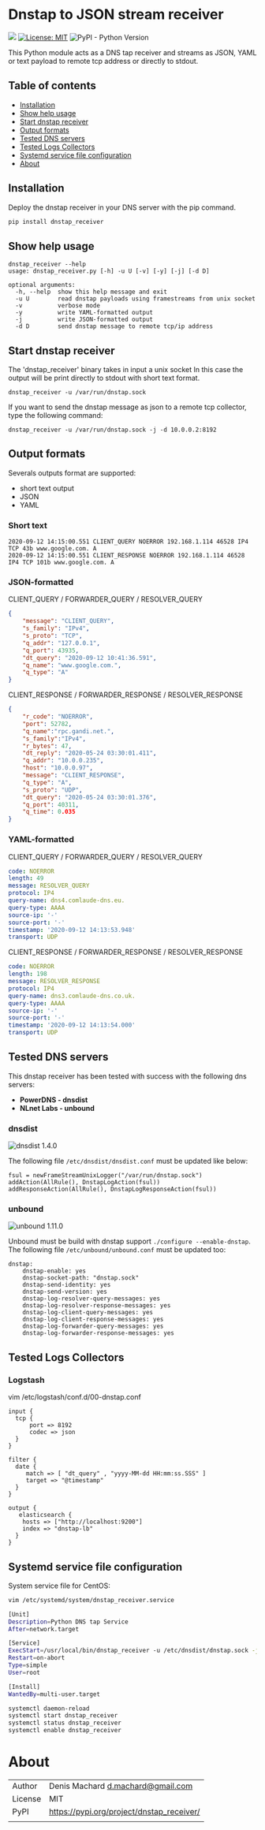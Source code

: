# Dnstap to JSON stream receiver
 
![](https://github.com/dmachard/dnstap_receiver/workflows/Publish%20to%20PyPI/badge.svg)
[![License: MIT](https://img.shields.io/badge/License-MIT-yellow.svg)](https://opensource.org/licenses/MIT)
![PyPI - Python Version](https://img.shields.io/pypi/pyversions/dnstap_receiver)

This Python module acts as a DNS tap receiver and streams as JSON, YAML or text 
payload to remote tcp address or directly to stdout. 

## Table of contents
* [Installation](#installation)
* [Show help usage](#show-help-usage)
* [Start dnstap receiver](#start-dnstap-receiver)
* [Output formats](#output-jformats)
* [Tested DNS servers](#tested-dns-servers)
* [Tested Logs Collectors](#tested-dns-servers)
* [Systemd service file configuration](#systemd-service-file-configuration)
* [About](#about)

## Installation

Deploy the dnstap receiver in your DNS server with the pip command.

```python
pip install dnstap_receiver
```

## Show help usage

```
dnstap_receiver --help
usage: dnstap_receiver.py [-h] -u U [-v] [-y] [-j] [-d D]

optional arguments:
  -h, --help  show this help message and exit
  -u U        read dnstap payloads using framestreams from unix socket
  -v          verbose mode
  -y          write YAML-formatted output
  -j          write JSON-formatted output
  -d D        send dnstap message to remote tcp/ip address
```

## Start dnstap receiver

The 'dnstap_receiver' binary takes in input a unix socket 
In this case the output will be print directly to stdout with short text format.
```
dnstap_receiver -u /var/run/dnstap.sock
```

If you want to send the dnstap message as json to a remote tcp collector, 
type the following command:
```
dnstap_receiver -u /var/run/dnstap.sock -j -d 10.0.0.2:8192
```

## Output formats

Severals outputs format are supported:
 - short text output
 - JSON
 - YAML
 
### Short text

```
2020-09-12 14:15:00.551 CLIENT_QUERY NOERROR 192.168.1.114 46528 IP4 TCP 43b www.google.com. A
2020-09-12 14:15:00.551 CLIENT_RESPONSE NOERROR 192.168.1.114 46528 IP4 TCP 101b www.google.com. A
```

### JSON-formatted

CLIENT_QUERY / FORWARDER_QUERY / RESOLVER_QUERY

```json
{
    "message": "CLIENT_QUERY",
    "s_family": "IPv4",
    "s_proto": "TCP",
    "q_addr": "127.0.0.1",
    "q_port": 43935, 
    "dt_query": "2020-09-12 10:41:36.591",
    "q_name": "www.google.com.",
    "q_type": "A"
}
```

CLIENT_RESPONSE / FORWARDER_RESPONSE / RESOLVER_RESPONSE

```json
{
    "r_code": "NOERROR",
    "port": 52782,
    "q_name":"rpc.gandi.net.",
    "s_family":"IPv4",
    "r_bytes": 47,
    "dt_reply": "2020-05-24 03:30:01.411",
    "q_addr": "10.0.0.235",
    "host": "10.0.0.97",
    "message": "CLIENT_RESPONSE",
    "q_type": "A",
    "s_proto": "UDP",
    "dt_query": "2020-05-24 03:30:01.376",
    "q_port": 40311,
    "q_time": 0.035
}
```

### YAML-formatted

CLIENT_QUERY / FORWARDER_QUERY / RESOLVER_QUERY

```yaml
code: NOERROR
length: 49
message: RESOLVER_QUERY
protocol: IP4
query-name: dns4.comlaude-dns.eu.
query-type: AAAA
source-ip: '-'
source-port: '-'
timestamp: '2020-09-12 14:13:53.948'
transport: UDP

```

CLIENT_RESPONSE / FORWARDER_RESPONSE / RESOLVER_RESPONSE

```yaml
code: NOERROR
length: 198
message: RESOLVER_RESPONSE
protocol: IP4
query-name: dns3.comlaude-dns.co.uk.
query-type: AAAA
source-ip: '-'
source-port: '-'
timestamp: '2020-09-12 14:13:54.000'
transport: UDP

```

## Tested DNS servers

This dnstap receiver has been tested with success with the following dns servers:
 - **PowerDNS - dnsdist**
 - **NLnet Labs - unbound**
 
### dnsdist

![dnsdist 1.4.0](https://img.shields.io/badge/1.4.0-tested-green)

The following file `/etc/dnsdist/dnsdist.conf` must be updated like below:
```
fsul = newFrameStreamUnixLogger("/var/run/dnstap.sock")
addAction(AllRule(), DnstapLogAction(fsul))
addResponseAction(AllRule(), DnstapLogResponseAction(fsul))
```

### unbound

![unbound 1.11.0](https://img.shields.io/badge/1.11.0-tested-green)

Unbound must be build with dnstap support `./configure --enable-dnstap`.
The following file `/etc/unbound/unbound.conf` must be updated too:

```
dnstap:
    dnstap-enable: yes
    dnstap-socket-path: "dnstap.sock"
    dnstap-send-identity: yes
    dnstap-send-version: yes
    dnstap-log-resolver-query-messages: yes
    dnstap-log-resolver-response-messages: yes
    dnstap-log-client-query-messages: yes
    dnstap-log-client-response-messages: yes
    dnstap-log-forwarder-query-messages: yes
    dnstap-log-forwarder-response-messages: yes
```

## Tested Logs Collectors

### Logstash

vim /etc/logstash/conf.d/00-dnstap.conf

```
input {
  tcp {
      port => 8192
      codec => json
  }
}

filter {
  date {
     match => [ "dt_query" , "yyyy-MM-dd HH:mm:ss.SSS" ]
     target => "@timestamp"
  }
}

output {
   elasticsearch {
    hosts => ["http://localhost:9200"]
    index => "dnstap-lb"
  }
}
```

## Systemd service file configuration

System service file for CentOS:

```bash
vim /etc/systemd/system/dnstap_receiver.service

[Unit]
Description=Python DNS tap Service
After=network.target

[Service]
ExecStart=/usr/local/bin/dnstap_receiver -u /etc/dnsdist/dnstap.sock -j 10.0.0.2:8192
Restart=on-abort
Type=simple
User=root

[Install]
WantedBy=multi-user.target
```

```bash
systemctl daemon-reload
systemctl start dnstap_receiver
systemctl status dnstap_receiver
systemctl enable dnstap_receiver
```

# About

| | |
| ------------- | ------------- |
| Author |  Denis Machard <d.machard@gmail.com> |
| License |  MIT | 
| PyPI |  https://pypi.org/project/dnstap_receiver/ |
| | |
